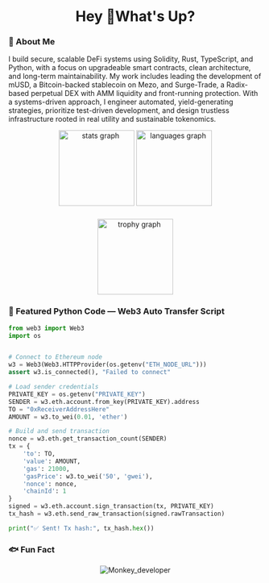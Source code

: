<h1 align="center">Hey 👋What's Up?</h1>

### 🧠 About Me

I build secure, scalable DeFi systems using Solidity, Rust, TypeScript, and Python, with a focus on upgradeable smart contracts, clean architecture, and long-term maintainability. My work includes leading the development of mUSD, a Bitcoin-backed stablecoin on Mezo, and Surge-Trade, a Radix-based perpetual DEX with AMM liquidity and front-running protection. With a systems-driven approach, I engineer automated, yield-generating strategies, prioritize test-driven development, and design trustless infrastructure rooted in real utility and sustainable tokenomics.

<div align="center">
  <img src="https://github-readme-stats.vercel.app/api?username=devridge0&hide_title=false&hide_rank=false&show_icons=true&include_all_commits=true&count_private=true&disable_animations=false&theme=dracula&locale=en&hide_border=false" height="150" alt="stats graph"  />
  <img src="https://github-readme-stats.vercel.app/api/top-langs?username=devridge0&locale=en&hide_title=false&layout=compact&card_width=320&langs_count=5&theme=dracula&hide_border=false" height="150" alt="languages graph"  />
</div>


###

<div align="center">
  <img src="https://github-profile-trophy.vercel.app?username=devridge0&theme=dracula&column=-1&row=1&margin-w=8&margin-h=8&no-bg=false&no-frame=false&order=4" height="150" alt="trophy graph"  />
</div>



### 🧩 Featured Python Code — Web3 Auto Transfer Script

```python
from web3 import Web3
import os


# Connect to Ethereum node
w3 = Web3(Web3.HTTPProvider(os.getenv("ETH_NODE_URL")))
assert w3.is_connected(), "Failed to connect"

# Load sender credentials
PRIVATE_KEY = os.getenv("PRIVATE_KEY")
SENDER = w3.eth.account.from_key(PRIVATE_KEY).address
TO = "0xReceiverAddressHere"
AMOUNT = w3.to_wei(0.01, 'ether')

# Build and send transaction
nonce = w3.eth.get_transaction_count(SENDER)
tx = {
    'to': TO,
    'value': AMOUNT,
    'gas': 21000,
    'gasPrice': w3.to_wei('50', 'gwei'),
    'nonce': nonce,
    'chainId': 1
}
signed = w3.eth.account.sign_transaction(tx, PRIVATE_KEY)
tx_hash = w3.eth.send_raw_transaction(signed.rawTransaction)

print("✅ Sent! Tx hash:", tx_hash.hex())
```
<h3>🐟 Fun Fact</h3>

<p align="center">
  <img src="https://github.com/user-attachments/assets/e705e4ed-4efa-4e77-a77b-e29b2980e957" alt="Monkey_developer">
</p>
